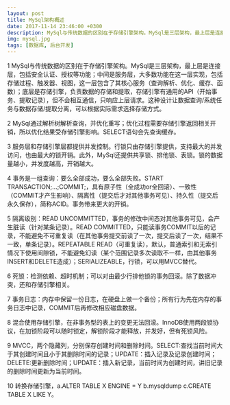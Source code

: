 ```yaml
---
layout: post
title: MySql架构概述
date: 2017-11-14 23:46:00 +0300
description: MySql与传统数据的区别在于存储引擎架构。MySql是三层架构，最上层是连接层，包括安全认证、授权等功能
img: mysql.jpg 
tags: [数据库, 后台开发]
---
```


1 MySql与传统数据的区别在于存储引擎架构。MySql是三层架构，最上层是连接层，包括安全认证、授权等功能；中间是服务层，大多数功能在这一层实现，包括存储过程、触发器、视图，这一层包含了其核心服务（查询解析、优化、缓存、函数）；底层是存储引擎，负责数据的存储和提取，存储引擎有通用的API（开始事务、提取记录），但不会相互通信，只响应上层请求。这种设计让数据查询/系统任务与数据存储/提取分离，可以根据实际需求选择存储方式。  

2 MySql通过解析树解析查询，并优化重写；优化过程需要存储引擎返回相关开销，所以优化结果受存储引擎影响。SELECT语句会先查询缓存。

3 服务层和存储引擎层都提供并发控制。行锁只由存储引擎提供，支持最大的并发访问，也由最大的锁开销。此外，MySql还提供共享锁、排他锁、表锁。锁的数据量越小，并发度越高，开销越大。

4 事务是一组查询：要么全部成功，要么全部失败。START TRANSACTION;...;COMMIT;，具有原子性（全成功or全回滚）、一致性（COMMIT才产生影响）、隔离性（提交后才对其他事务可见）、持久性（提交后永久保存），简称ACID。事务带来更大的开销。

5 隔离级别：READ UNCOMMITTED，事务的修改中间态对其他事务可见，会产生脏读（针对某条记录）。READ COMMITTED，只能读事务COMMIT以后的记录，不能避免不可重复读（在其他事务提交前读了一次，提交后读了一次，结果不一致，单条记录）。REPEATABLE READ（可重复读），默认，普通索引和无索引情况下使用间隙锁，不能避免幻读（某个范围记录多次读取不一样，由其他事务INSERT和DELETE造成）；SERIALIZEABLE，行锁，可以用MVCC替代。

6 死锁：检测依赖、超时机制；可以对由最少行排他锁的事务回滚。除了数据冲突，还和存储引擎相关。

7 事务日志：内存中保留一份日志，在硬盘上做一个备份；所有行为先在内存的事务日志中记录，COMMIT后再修改相应磁盘数据。

8 混合使用存储引擎，在非事务型的表上的变更无法回滚。InnoDB使用两段锁协议，在加锁阶段可以随时锁定，解锁阶段才能释放，并发好，但有死锁风险。

9 MVCC，两个隐藏列，分别保存创建时间和删除时间。SELECT:查找当前时间大于其创建时间且小于其删除时间的记录；UPDATE：插入记录及记录创建时间；DELETE:更新删除时间；UPDATE：插入新记录，当前时间为创建时间，讲旧记录的删除时间更新为当前时间。

10 转换存储引擎，a.ALTER TABLE X ENGINE = Y b.mysqldump c.CREATE TABLE X LIKE Y。
